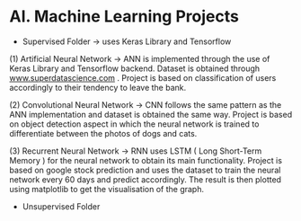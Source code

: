 # AI. Machine Learning Projects

- Supervised Folder  -> uses Keras Library and Tensorflow

(1) Artificial Neural Network -> ANN is implemented through the use of Keras Library and Tensorflow backend. Dataset is obtained through
www.superdatascience.com . Project is based on classification of users accordingly to their tendency to leave the bank.

(2) Convolutional Neural Network -> CNN follows the same pattern as the ANN implementation and dataset is obtained the same way. Project
is based on object detection aspect in which the neural network is trained to differentiate between the photos of dogs and cats. 

(3) Recurrent Neural Network -> RNN uses LSTM ( Long Short-Term Memory ) for the neural network to obtain its main functionality. Project
is based on google stock prediction and uses the dataset to train the neural network every 60 days and predict accordingly. The result
is then plotted using matplotlib to get the visualisation of the graph.

- Unsupervised Folder

